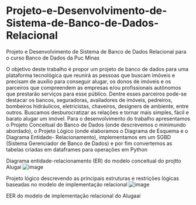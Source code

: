 # Projeto-e-Desenvolvimento-de-Sistema-de-Banco-de-Dados-Relacional
Projeto e Desenvolvimento de Sistema de Banco de Dados Relacional para o curso Banco de Dados da Puc Minas

O objetivo deste trabalho é propor um projeto de banco de dados para uma plataforma tecnológica que reunirá as pessoas que buscam imóveis e precisam de auxílio para conseguir alugar, os donos de imóveis e os parceiros que compreendem as empresas e/ou profissionais autônomos que prestarão serviços para esse público. Dentre esses parceiros pode-se destacar os bancos, seguradoras, avaliadores de imóveis, pedreiros, bombeiros hidráulicos, eletricistas, chaveiros, designers de ambiente, entre outros. Buscamos desburocratizar as relações e tornar mais simples, fácil e barato alugar um imóvel.
Para o desenvolvimento do trabalho apresentamos o Projeto Conceitual do Banco de Dados (onde descrevemos o minimundo abordado), o Projeto Lógico (onde elaboramos o Diagrama de Esquema e o Diagrama Entidade- Relacionamento), implementamos em um SGBD (Sistema Gerenciador de Banco de Dados) e por fim convertemos as tabelas criadas em dataframes para operações em Python

Diagrama entidade-relacionamento (ER) do modelo conceitual do projtto Alugaí
![image](https://user-images.githubusercontent.com/131798428/234670897-a4e5d173-41f8-47c9-ba4c-4e35bb08d717.png)

Projeto lógico descrevendo as principais estruturas e restrições lógicas baseadas no modelo de implementação relacional
![image](https://user-images.githubusercontent.com/131798428/234672127-a2f66fb6-db51-458f-8eaf-78a16c20dd41.png)

EER do modelo de implementação relacional do Alugaaí
